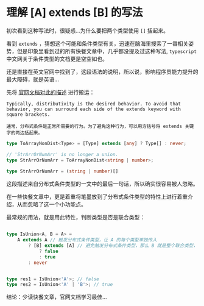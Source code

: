 # 理解 [A] extends [B] 的写法

初次看到这种写法时，很疑惑...为什么要把两个类型使用 `[]` 括起来。

看到 `extends` ，猜想这个可能和条件类型有关，迅速在脑海里搜索了一番相关姿势，但是印象里看到过的所有快餐文章中，几乎都没提及过这种写法, `typescript` 中文网关于条件类型的文档更是空空如也。

还是直接在英文官网中找到了，这段语法的说明，所以说，影响程序员能力提升的最大障碍，就是英语...

先将 [官网文档对此的描述](https://www.typescriptlang.org/docs/handbook/2/conditional-types.html) 进行搬运：

    Typically, distributivity is the desired behavior. To avoid that behavior, you can surround each side of the extends keyword with square brackets.

    通常，分布式条件是正常所需要的行为。为了避免这种行为，可以用方括号将 extends 关键字的两边括起来。

```typescript
type ToArrayNonDist<Type> = [Type] extends [any] ? Type[] : never;

// 'StrArrOrNumArr' is no longer a union.
type StrArrOrNumArr = ToArrayNonDist<string | number>;
          
type StrArrOrNumArr = (string | number)[]
```

这段描述来自分布式条件类型的一文中的最后一句话，所以确实很容易被人忽略。

在一些快餐文章中，更是着重将笔墨放到了分布式条件类型的特性上进行着重介绍，从而忽略了这一个小功能点。

最常规的用法，就是用此特性，判断类型是否是联合类型：

```typescript

type IsUnion<A, B = A> =
    A extends A // 触发分布式条件类型，让 A 的每个类型单独传入
        ? [B] extends [A] // 避免触发分布式条件类型，那么 B 就是整个联合类型，依次进行判断...
            ? false
            : true
        : never


type res1 = IsUnion<'A'>; // false
type res2 = IsUnion<'A' | 'B'>; // true

```

结论：少读快餐文章，官网文档学习最佳...